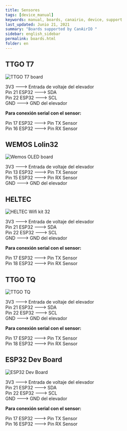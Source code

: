```yaml
---
title: Sensores
tags: [device_manual]
keywords: manual, boards, canairio, device, support
last_updated: Junio 21, 2021
summary: "Boards supported by CanAirIO "
sidebar: english_sidebar
permalink: boards.html
folder: en
---
```


## TTGO T7

![TTGO T7 board](/docs/images/boards_ttgo_t7.jpg)  

3V3 ---> Entrada de voltaje del elevador  
Pin 21 ESP32 ---> SDA  
Pin 22 ESP32 ---> SCL  
GND ---> GND del elevador

**Para conexión serial con el sensor:**

Pin 17 ESP32 ---> Pin TX Sensor  
Pin 16 ESP32 ---> Pin RX Sensor

## WEMOS Lolin32

![Wemos OLED board](/docs/images/boards_wemos_oled.jpg)  

3V3 ---> Entrada de voltaje del elevador  
Pin 13 ESP32 ---> Pin TX Sensor  
Pin 15 ESP32 ---> Pin RX Sensor  
GND ---> GND del elevador  

## HELTEC

![HELTEC Wifi kit 32](/docs/images/boards_heltec.jpg)  

3V3 ---> Entrada de voltaje del elevador  
Pin 21 ESP32 ---> SDA  
Pin 22 ESP32 ---> SCL  
GND ---> GND del elevador  

**Para conexión serial con el sensor:**

Pin 17 ESP32 ---> Pin TX Sensor  
Pin 18 ESP32 ---> Pin RX Sensor  

## TTGO TQ

![TTGO TQ](/docs/images/boards_ttgo_tq.jpg)

3V3 ---> Entrada de voltaje del elevador  
Pin 21 ESP32 ---> SDA  
Pin 22 ESP32 ---> SCL  
GND ---> GND del elevador  

**Para conexión serial con el sensor:**

Pin 17 ESP32 ---> Pin TX Sensor  
Pin 18 ESP32 ---> Pin RX Sensor  

## ESP32 Dev Board

![ESP32 Dev Board](/docs/images/boards_esp32dev.jpg)

3V3 ---> Entrada de voltaje del elevador  
Pin 21 ESP32 ---> SDA  
Pin 22 ESP32 ---> SCL  
GND ---> GND del elevador  

**Para conexión serial con el sensor:**

Pin 17 ESP32 ---> Pin TX Sensor  
Pin 16 ESP32 ---> Pin RX Sensor  
